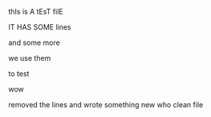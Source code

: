thIs is A tEsT filE

IT HAS SOME lines

and some more

we use them

to test

wow

removed the lines
and wrote something new
who
clean file

